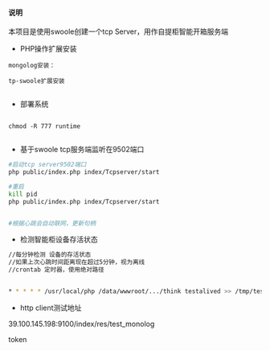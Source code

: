 #### 说明
本项目是使用swoole创建一个tcp Server，用作自提柜智能开箱服务端

- PHP操作扩展安装
```angular2
mongolog安装：

tp-swoole扩展安装


```

- 部署系统

```angular2

chmod -R 777 runtime


```


- 基于swoole tcp服务端监听在9502端口
```bash
#启动tcp server9502端口
php public/index.php index/Tcpserver/start

#重启
kill pid
php public/index.php index/Tcpserver/start


#根据心跳会自动联网，更新句柄

```

- 检测智能柜设备存活状态
```bash
//每分钟检测 设备的存活状态
//如果上次心跳时间距离现在超过5分钟，视为离线
//crontab 定时器，使用绝对路径


* * * * * /usr/local/php /data/wwwroot/.../think testalived >> /tmp/test

```





- http client测试地址

39.100.145.198:9100/index/res/test_monolog

token

